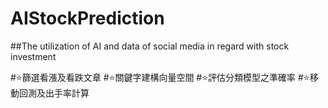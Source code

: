 # AIStockPrediction
##The utilization of AI and data of social media in regard with stock investment

#⭐篩選看漲及看跌文章
#⭐關鍵字建構向量空間
#⭐評估分類模型之準確率
#⭐移動回測及出手率計算

